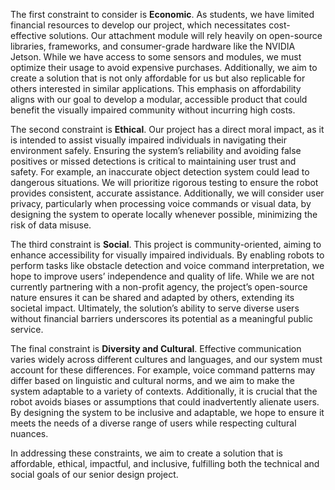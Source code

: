 The first constraint to consider is **Economic**. As students, we have limited financial resources to develop our project, which necessitates cost-effective solutions. Our attachment module will rely heavily on open-source libraries, frameworks, and consumer-grade hardware like the NVIDIA Jetson. While we have access to some sensors and modules, we must optimize their usage to avoid expensive purchases. Additionally, we aim to create a solution that is not only affordable for us but also replicable for others interested in similar applications. This emphasis on affordability aligns with our goal to develop a modular, accessible product that could benefit the visually impaired community without incurring high costs.

The second constraint is **Ethical**. Our project has a direct moral impact, as it is intended to assist visually impaired individuals in navigating their environment safely. Ensuring the system’s reliability and avoiding false positives or missed detections is critical to maintaining user trust and safety. For example, an inaccurate object detection system could lead to dangerous situations. We will prioritize rigorous testing to ensure the robot provides consistent, accurate assistance. Additionally, we will consider user privacy, particularly when processing voice commands or visual data, by designing the system to operate locally whenever possible, minimizing the risk of data misuse.

The third constraint is **Social**. This project is community-oriented, aiming to enhance accessibility for visually impaired individuals. By enabling robots to perform tasks like obstacle detection and voice command interpretation, we hope to improve users’ independence and quality of life. While we are not currently partnering with a non-profit agency, the project’s open-source nature ensures it can be shared and adapted by others, extending its societal impact. Ultimately, the solution’s ability to serve diverse users without financial barriers underscores its potential as a meaningful public service.

The final constraint is **Diversity and Cultural**. Effective communication varies widely across different cultures and languages, and our system must account for these differences. For example, voice command patterns may differ based on linguistic and cultural norms, and we aim to make the system adaptable to a variety of contexts. Additionally, it is crucial that the robot avoids biases or assumptions that could inadvertently alienate users. By designing the system to be inclusive and adaptable, we hope to ensure it meets the needs of a diverse range of users while respecting cultural nuances.

In addressing these constraints, we aim to create a solution that is affordable, ethical, impactful, and inclusive, fulfilling both the technical and social goals of our senior design project.